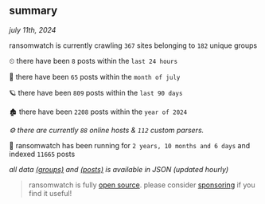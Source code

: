 
## summary
_july 11th, 2024_

ransomwatch is currently crawling `367` sites belonging to `182` unique groups

⏲ there have been `8` posts within the `last 24 hours`

🦈 there have been `65` posts within the `month of july`

🪐 there have been `809` posts within the `last 90 days`

🏚 there have been `2208` posts within the `year of 2024`

_⚙️ there are currently `88` online hosts & `112` custom parsers._

🦕 ransomwatch has been running for `2 years, 10 months and 6 days` and indexed `11665` posts

_all data  [(groups)](http://ransomwhat.telemetry.ltd/groups) and [(posts)](http://ransomwhat.telemetry.ltd/posts) is available in JSON (updated hourly)_

> ransomwatch is fully [open source](https://github.com/joshhighet/ransomwatch#ransomwatch--). please consider [sponsoring](https://github.com/sponsors/joshhighet) if you find it useful!
